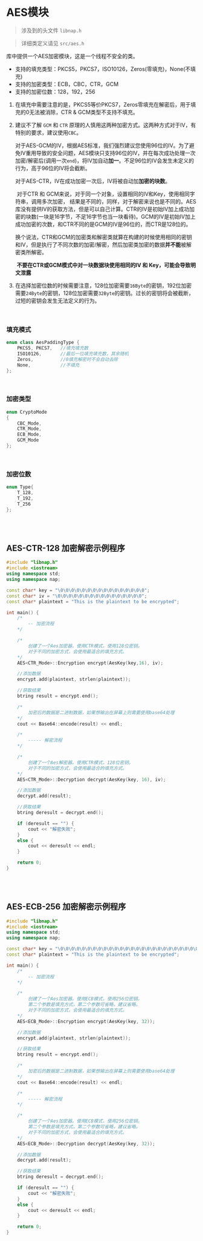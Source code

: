# AES模块

>  涉及到的头文件 `libnap.h`

> 详细类定义请见  `src/aes.h`

库中提供一个AES加密模块，这是一个线程不安全的类。

* 支持的填充类型：PKCS5，PKCS7，ISO10126，Zeros(零填充)，None(不填充)
* 支持的加密类型：ECB，CBC，CTR，GCM
* 支持的加密位数：128，192，256

1. 在填充中需要注意的是，PKCS5等价PKCS7，Zeros零填充在解密后，用于填充的0无法被消除，CTR & GCM类型不支持不填充。

2. 建议不了解 `GCM` 和 `CTR` 原理的人慎用这两种加密方式。这两种方式对于IV，有特别的要求，建议使用`CBC`。

   ​        对于AES-GCM的IV，根据AES标准，我们强烈建议您使用96位的IV。为了避免IV重用导致的安全问题，AES模块只支持96位的IV，并在每次成功处理一次加密/解密后(调用一次`end`)，将IV加自动**加一**。不足96位的IV会发生未定义的行为，高于96位的IV将会截断。

   对于AES-CTR，IV在成功加密一次后，IV将被自动加**加密的块数**。

   ​        对于CTR 和 GCM来说，对于同一个对象，设置相同的IV和Key，使用相同字符串，调用多次加密， 结果是不同的，同样，对于解密来说也是不同的。AES库没有提供IV的获取方法，但是可以自己计算。CTR的IV是初始IV加上成功加密的块数(一块是16字节，不足16字节也当一块看待)。GCM的IV是初始IV加上成功加密的次数，和CTR不同的是GCM的IV是96位的，而CTR是128位的。

   ​		换个说法，CTR和GCM的加密类和解密类就算在构建的时候使用相同的密钥和IV，但是执行了不同次数的加密/解密，然后加密类加密的数据**并不能**被解密类所解密。

   ​		**不要在CTR或GCM模式中对一块数据块使用相同的IV 和 Key，可能会导致明文泄露**

3. 在选择加密位数的时候需要注意，128位加密需要`16Byte`的密钥，192位加密需要`24Byte`的密钥，128位加密需要`32Byte`的密钥。过长的密钥将会被截断，过短的密钥会发生无法定义的行为。

<br/>

### 填充模式

```c++
enum class AesPaddingType {
    PKCS5, PKCS7,	//填充填充数
    ISO10126,		//最后一位填充填充数，其余随机
    Zeros,			//0填充解密时不会自动去除
    None,			//不填充
};
```

<br/>

### 加密类型

```c++
enum CryptoMode 
{
	CBC_Mode,
	CTR_Mode,
	ECB_Mode,
	GCM_Mode
};
```

<br/>

###  加密位数

```c++
enum Type{
    T_128,
    T_192, 
    T_256
};
```

<br/>

<br/>

##  AES-CTR-128 加密解密示例程序

```c++
#include "libnap.h"
#include <iostream>
using namespace std;
using namespace nap;

const char* key = "\0\0\0\0\0\0\0\0\0\0\0\0\0\0\0\0";
const char* iv = "\0\0\0\0\0\0\0\0\0\0\0\0\0\0\0\0";
const char* plaintext = "This is the plaintext to be encrypted";

int main() {
	/*
		-- 加密流程
	*/

	/*
		创建了一个Aes加密器。使用CTR模式，使用128位密钥。
		对于不同的加密方式，会使用最适合的填充方式。
	*/
	AES<CTR_Mode>::Encryption encrypt(AesKey(key,16), iv);

	//添加数据
	encrypt.add(plaintext, strlen(plaintext));

	//获取结果
	btring result = encrypt.end();

	/*
		加密后的数据是二进制数据，如果想输出在屏幕上则需要使用base64处理
	*/
	cout << Base64::encode(result) << endl;

	/*
		----- 解密流程
	*/

	/*
		创建了一个Aes解密器。使用CTR模式，128位密钥。
		对于不同的加密方式，会使用最适合的填充方式。
	*/
	AES<CTR_Mode>::Decryption decrypt(AesKey(key, 16), iv);

	//添加数据
	decrypt.add(result);

	//获取结果
	btring deresult = decrypt.end();

	if (deresult == "") {
		cout << "解密失败";
	}
	else {
		cout << deresult << endl;
	}

	return 0;
}
```

<br/>

<br/>

## AES-ECB-256 加密解密示例程序

```C++
#include "libnap.h"
#include <iostream>
using namespace std;
using namespace nap;

const char* key = "\0\0\0\0\0\0\0\0\0\0\0\0\0\0\0\0\0\0\0\0\0\0\0\0\0\0\0\0\0\0\0\0";
const char* plaintext = "This is the plaintext to be encrypted";

int main() {
	/*
		-- 加密流程
	*/

	/*
		创建了一个Aes加密器。使用ECB模式，使用256位密钥。
		第二个参数是填充方式，第二个参数可省略，建议省略。
		对于不同的加密方式，会使用最适合的填充方式。
	*/
	AES<ECB_Mode>::Encryption encrypt(AesKey(key, 32));

	//添加数据
	encrypt.add(plaintext, strlen(plaintext));

	//获取结果
	btring result = encrypt.end();

	/*
		加密后的数据是二进制数据，如果想输出在屏幕上则需要使用base64处理
	*/
	cout << Base64::encode(result) << endl;

	/*
		----- 解密流程
	*/

	/*
		创建了一个Aes加密器。使用ECB模式，使用256位密钥。
		第二个参数是填充方式，第二个参数可省略，建议省略。
		对于不同的加密方式，会使用最适合的填充方式。
	*/
	AES<ECB_Mode>::Decryption decrypt(AesKey(key, 32));

	//添加数据
	decrypt.add(result);

	//获取结果
	btring deresult = decrypt.end();

	if (deresult == "") {
		cout << "解密失败";
	}
	else {
		cout << deresult << endl;
	}

	return 0;
}
```

